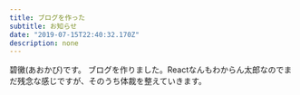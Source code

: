 ```yaml
---
title: ブログを作った
subtitle: お知らせ
date: "2019-07-15T22:40:32.170Z"
description: none
---
```


碧黴(あおかび)です。
ブログを作りました。Reactなんもわからん太郎なのでまだ残念な感じですが、そのうち体裁を整えていきます。